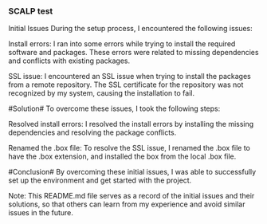 ### SCALP test ###

Initial Issues
During the setup process, I encountered the following issues:

Install errors: I ran into some errors while trying to install the required software and packages. These errors were related to missing dependencies and conflicts with existing packages.

SSL issue: I encountered an SSL issue when trying to install the packages from a remote repository. The SSL certificate for the repository was not recognized by my system, causing the installation to fail.

#Solution#
To overcome these issues, I took the following steps:

Resolved install errors: I resolved the install errors by installing the missing dependencies and resolving the package conflicts.

Renamed the .box file: To resolve the SSL issue, I renamed the .box file to have the .box extension, and installed the box from the local .box file.

#Conclusion#
By overcoming these initial issues, I was able to successfully set up the environment and get started with the project.

Note: This README.md file serves as a record of the initial issues and their solutions, so that others can learn from my experience and avoid similar issues in the future.
